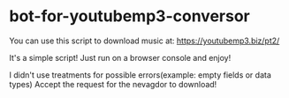 # bot-for-youtubemp3-conversor

You can use this script to download music at: https://youtubemp3.biz/pt2/  

It's a simple script! Just run on a browser console and enjoy!  

I didn't use treatments for possible errors(example: empty fields or data types)  Accept the request for the nevagdor to download!
